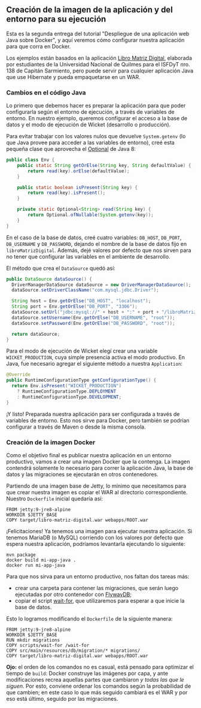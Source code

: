 ## Creación de la imagen de la aplicación y del entorno para su ejecución

Esta es la segunda entrega del tutorial "Despliegue de una aplicación web Java sobre Docker", y aquí veremos cómo configurar nuestra aplicación para que corra en Docker.

Los ejemplos están basados en la aplicación [Libro Matriz Digital](https://github.com/groupbit/libro-matriz-digital), elaborada por estudiantes de la Universidad Nacional de Quilmes para el ISFDyT nro. 138 de Capitán Sarmiento, pero puede servir para cualquier aplicación Java que use Hibernate y pueda empaquetarse en un WAR.

### Cambios en el código Java

Lo primero que debemos hacer es preparar la aplicación para que poder configurarla según el entorno de ejecución, a través de variables de entorno. En nuestro ejemplo, queremos configurar el acceso a la base de datos y el modo de ejecución de Wicket (desarrollo o producción).

Para evitar trabajar con los valores nulos que devuelve `System.getenv` (lo que Java provee para acceder a las variables de entorno), creé esta pequeña clase que aprovecha el [Optional](https://docs.oracle.com/javase/8/docs/api/java/util/Optional.html) de Java 8:

```java
public class Env {
	public static String getOrElse(String key, String defaultValue) {
		return read(key).orElse(defaultValue);
	}

	public static boolean isPresent(String key) {
		return read(key).isPresent();
	}

	private static Optional<String> read(String key) {
		return Optional.ofNullable(System.getenv(key));
	}
}
```

En el caso de la base de datos, creé cuatro variables: `DB_HOST`, `DB_PORT`, `DB_USERNAME` y `DB_PASSWORD`, dejando el nombre de la base de datos fijo en `libroMatrizDigital`. Además, dejé valores por defecto que nos sirven para no tener que configurar las variables en el ambiente de desarrollo.

El método que crea el `DataSource` quedó así:

```java
public DataSource dataSource() {
  DriverManagerDataSource dataSource = new DriverManagerDataSource();
  dataSource.setDriverClassName("com.mysql.jdbc.Driver");

  String host = Env.getOrElse("DB_HOST", "localhost");
  String port = Env.getOrElse("DB_PORT", "3306");
  dataSource.setUrl("jdbc:mysql://" + host + ":" + port + "/libroMatrizDigital");
  dataSource.setUsername(Env.getOrElse("DB_USERNAME", "root"));
  dataSource.setPassword(Env.getOrElse("DB_PASSWORD", "root"));

  return dataSource;
}
```

Para el modo de ejecución de Wicket elegí crear una variable `WICKET_PRODUCTION`, cuya simple presencia activa el modo productivo. En Java, fue necesario agregar el siguiente método a nuestra `Application`:

```java
@Override
public RuntimeConfigurationType getConfigurationType() {
  return Env.isPresent("WICKET_PRODUCTION")
    ? RuntimeConfigurationType.DEPLOYMENT
    : RuntimeConfigurationType.DEVELOPMENT;
}
```

¡Y listo! Preparada nuestra aplicación para ser configurada a través de variables de entorno. Esto nos sirve para Docker, pero también se podrían configurar a través de Maven o desde la misma consola.

### Creación de la imagen Docker

Como el objetivo final es publicar nuestra aplicación en un entorno productivo, vamos a crear una imagen Docker que la contenga. La imagen contendrá solamente lo necesario para correr la aplicación Java, la base de datos y las migraciones se ejecutarán en otros contenedores.

Partiendo de una imagen base de Jetty, lo mínimo que necesitamos para que crear nuestra imagen es copiar el WAR al directorio correspondiente. Nuestro `Dockerfile` inicial quedaría así:

```docker
FROM jetty:9-jre8-alpine
WORKDIR $JETTY_BASE
COPY target/libro-matriz-digital.war webapps/ROOT.war
```

¡Felicitaciones! Ya tenemos una imagen para ejecutar nuestra aplicación. Si tenemos MariaDB (o MySQL) corriendo con los valores por defecto que espera nuestra aplicación, podríamos levantarla ejecutando lo siguiente:

```
mvn package
docker build mi-app-java .
docker run mi-app-java
```

Para que nos sirva para un entorno productivo, nos faltan dos tareas más:
* crear una carpeta para contener las migraciones, que serán luego ejecutadas por otro contenedor con [FlywayDB](https://flywaydb.org/);
* copiar el script [wait-for](https://github.com/eficode/wait-for), que utilizaremos para esperar a que inicie la base de datos.

Esto lo logramos modificando el `Dockerfile` de la siguiente manera:

```docker
FROM jetty:9-jre8-alpine
WORKDIR $JETTY_BASE
RUN mkdir migrations
COPY scripts/wait-for /wait-for
COPY src/main/resources/db/migration/* migrations/
COPY target/libro-matriz-digital.war webapps/ROOT.war
```

**Ojo:** el orden de los comandos no es casual, está pensado para optimizar el tiempo de `build`: Docker construye las imágenes por capa, y ante modificaciones recrea aquellas partes que cambiaron _y todas las que le siguen_. Por esto, conviene ordenar los comandos según la probabilidad de que cambien; en este caso lo que más seguido cambiará es el WAR y por eso está último, seguido por las migraciones. 
